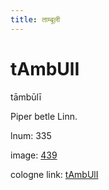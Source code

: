 ```yaml
---
title: ताम्बूली
---
```


# tAmbUlI

tāmbūlī  <div n="P" />Piper betle Linn.

lnum: 335

image: [439](https://www.sanskrit-lexicon.uni-koeln.de/scans/csl-apidev/servepdf.php?dict=snp&page=439)

cologne link: [tAmbUlI](https://sanskrit-lexicon.uni-koeln.de/scans/csl-apidev/getword.php?dict=snp&key=tAmbUlI)

